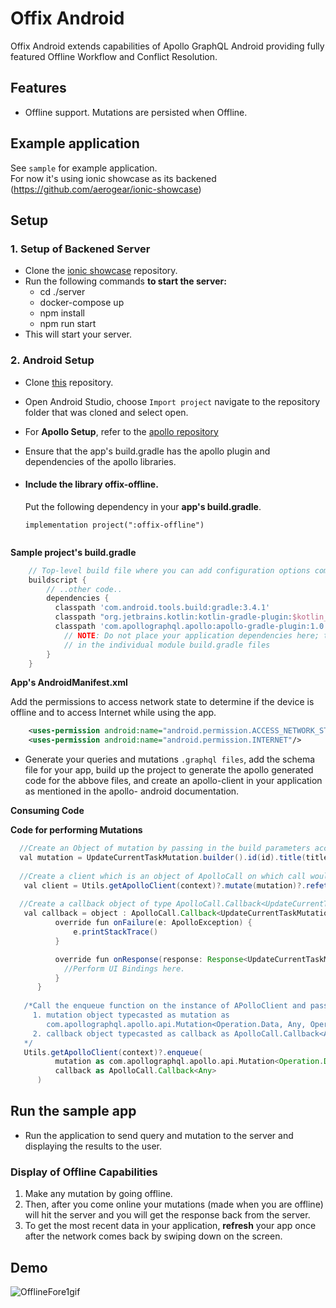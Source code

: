 # Offix Android

Offix Android extends capabilities of Apollo GraphQL Android providing fully featured Offline Workflow and Conflict Resolution.

## Features 

- Offline support. Mutations are persisted when Offline.

## Example application

See `sample` for example application.<br/>
For now it's using ionic showcase as its backened (https://github.com/aerogear/ionic-showcase)

## Setup

### 1. Setup of Backened Server

- Clone the [ionic showcase](https://github.com/aerogear/ionic-showcase.git) repository.
- Run the following commands **to start the server:**
  - cd ./server
  - docker-compose up
  - npm install
  - npm run start
- This will start your server. 

### 2. Android Setup

- Clone [this](https://github.com/aerogear/offix-android.git) repository. 
- Open Android Studio, choose `Import project` navigate to the repository folder that was cloned and select open.
- For **Apollo Setup**, refer to the [apollo repository](https://github.com/apollographql/apollo-android) 

- Ensure that the app's build.gradle has the apollo plugin and dependencies of the apollo libraries.

- #### Include the library **offix-offline**.

  Put the following dependency in your **app's build.gradle**.
  
  ``` 
  implementation project(":offix-offline")
  
```
```

 **Sample project's build.gradle**

```groovy
    // Top-level build file where you can add configuration options common to all sub-projects/modules.
    buildscript {
        // ..other code..
        dependencies {
          classpath 'com.android.tools.build:gradle:3.4.1'
          classpath "org.jetbrains.kotlin:kotlin-gradle-plugin:$kotlin_version"
          classpath 'com.apollographql.apollo:apollo-gradle-plugin:1.0.0'
            // NOTE: Do not place your application dependencies here; they belong
            // in the individual module build.gradle files
        }
    }
```
  
 **App's AndroidManifest.xml**

Add the permissions to access network state to determine if the device is offline and to access Internet while using the app.

```xml
    <uses-permission android:name="android.permission.ACCESS_NETWORK_STATE" />
    <uses-permission android:name="android.permission.INTERNET"/>
```  

- Generate your queries and mutations `.graphql files`, add the schema file for your app, build up the project to generate       the apollo generated code for the abbove files, and create an apollo-client in your application as mentioned in the apollo-   android documentation.

 **Consuming Code**

  **Code for performing Mutations** 
  
  ```groovy
    //Create an Object of mutation by passing in the build parameters according to the scehma.
    val mutation = UpdateCurrentTaskMutation.builder().id(id).title(title).version(version).build()
    
    //Create a client which is an object of ApolloCall on which call would be made.
     val client = Utils.getApolloClient(context)?.mutate(mutation)?.refetchQueries(apolloQueryWatcher?.operation()?.name())
     
    //Create a callback object of type ApolloCall.Callback<UpdateCurrentTaskMutation.Data>
     val callback = object : ApolloCall.Callback<UpdateCurrentTaskMutation.Data>() {
            override fun onFailure(e: ApolloException) {
                e.printStackTrace()
            }

            override fun onResponse(response: Response<UpdateCurrentTaskMutation.Data>) {
              //Perform UI Bindings here.
            }
        }
        
     /*Call the enqueue function on the instance of APolloClient and pass in two parameters here:
       1. mutation object typecasted as mutation as 
          com.apollographql.apollo.api.Mutation<Operation.Data, Any, Operation.Variables>                 
       2. callback object typecasted as callback as ApolloCall.Callback<Any>
     */  
     Utils.getApolloClient(context)?.enqueue(
            mutation as com.apollographql.apollo.api.Mutation<Operation.Data, Any, Operation.Variables>,
            callback as ApolloCall.Callback<Any>
        )
```

## Run the sample app

- Run the application to send query and mutation to the server and displaying the results to the user.

### Display of Offline Capabilities 

1. Make any mutation by going offline.
2. Then, after you come online your mutations (made when you are offline) will hit the server and you will get the response      back from the server.
3. To get the most recent data in your application, **refresh** your app once after the network comes back by swiping down on    the screen.

## Demo 

![OfflineFore1gif](https://user-images.githubusercontent.com/33238323/61216474-1177b180-a72b-11e9-883a-8592d09ee290.gif)

